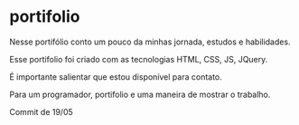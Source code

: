 # portifolio

Nesse portifólio conto um pouco da minhas jornada, estudos e habilidades.

Esse portifolio foi criado com as tecnologias HTML, CSS, JS, JQuery.

É importante salientar que estou disponível para contato.

Para um programador, portifolio e uma maneira de mostrar o trabalho.

Commit de 19/05
